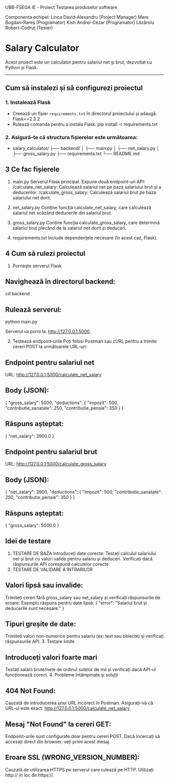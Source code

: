 UBB-FSEGA IE - Proiect Testarea produselor software

Componenta echipei:
Linca David-Alexandru (Project Manager)
Mare Bogdan-Rareș (Programator)
Kish Andrei-Cezar (Programator)
Lăzăroiu Robert-Codruț (Tester)

# Salary Calculator

Acest proiect este un calculator pentru salariul net și brut, dezvoltat cu Python și Flask.

---

## **Cum să instalezi și să configurezi proiectul**

### 1. Instalează Flask

- Creează un fișier `requirements.txt` în directorul proiectului și adaugă: Flask==2.3.2
- Rulează comanda pentru a instala Flask:
  pip install -r requirements.txt

### 2. Asigură-te că structura fișierelor este următoarea:

- salary_calculator/
  ├── backend/
  │ ├── main.py
  │ ├── net_salary.py
  │ ├── gross_salary.py
  ├── requirements.txt
  └── README.md

## 3 Ce fac fișierele

1. main.py
   Serverul Flask principal.
   Expune două endpoint-uri API:
   /calculate_net_salary: Calculează salariul net pe baza salariului brut și a deducerilor.
   /calculate_gross_salary: Calculează salariul brut pe baza salariului net dorit.

2. net_salary.py
   Conține funcția calculate_net_salary, care calculează salariul net scăzând deducerile din salariul brut.

3. gross_salary.py
   Conține funcția calculate_gross_salary, care determină salariul brut plecând de la salariul net dorit și deduceri.

4. requirements.txt
   Include dependențele necesare (în acest caz, Flask).

## 4 Cum să rulezi proiectul

1. Pornește serverul Flask

## Navighează în directorul backend:

cd backend

## Rulează serverul:

python main.py

Serverul va porni la: http://127.0.0.1:5000.

2. Testează endpoint-urile
   Poți folosi Postman sau cURL pentru a trimite cereri POST la următoarele URL-uri:

## Endpoint pentru salariul net

URL: http://127.0.0.1:5000/calculate_net_salary

## Body (JSON):

{
"gross_salary": 5000,
"deductions": {
"impozit": 500,
"contributie_sanatate": 250,
"contributie_pensie": 350
}
}

## Răspuns așteptat:

{
"net_salary": 3900.0
}

## Endpoint pentru salariul brut

URL: http://127.0.0.1:5000/calculate_gross_salary

## Body (JSON):

{
"net_salary": 3900,
"deductions": {
"impozit": 500,
"contributie_sanatate": 250,
"contributie_pensie": 350
}
}

## Răspuns așteptat:

{
"gross_salary": 5000.0
}

## Idei de testare

1. TESTARE DE BAZA
   Introduceți date corecte:
   Testați calculul salariului net și brut cu valori valide pentru salariu și deduceri.
   Verificați dacă răspunsurile API corespund calculelor corecte.
2. TESTARE DE VALIDARE A INTRARILOR

## Valori lipsă sau invalide:

Trimiteți cereri fără gross_salary sau net_salary și verificați răspunsurile de eroare.
Exemplu răspuns pentru date lipsă:
{
"error": "Salariul brut și deducerile sunt necesare."
}

## Tipuri greșite de date:

Trimiteți valori non-numerice pentru salariu (ex: text sau obiecte) și verificați răspunsurile API. 3. Testare limite

## Introduceți valori foarte mari

Testați salarii brute/nete de ordinul sutelor de mii și verificați dacă API-ul funcționează corect. 4. Probleme întâmpinate și soluții

## 404 Not Found:

Cauzată de introducerea unui URL incorect în Postman. Asigurați-vă că URL-ul este exact:
http://127.0.0.1:5000/calculate_net_salary

## Mesaj "Not Found" la cereri GET:

Endpoint-urile sunt configurate doar pentru cereri POST. Dacă încercați să accesați direct din browser, veți primi acest mesaj.

## Eroare SSL (WRONG_VERSION_NUMBER):

Cauzată de utilizarea HTTPS pe serverul care rulează pe HTTP. Utilizați http:// în loc de https://.
